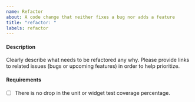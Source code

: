 ```yaml
---
name: Refactor
about: A code change that neither fixes a bug nor adds a feature
title: "refactor: "
labels: refactor
---
```


#### Description

Clearly describe what needs to be refactored any why. Please provide links to related issues (bugs or upcoming features) in order to help prioritize.

#### Requirements

- [ ] There is no drop in the unit or widget test coverage percentage.
